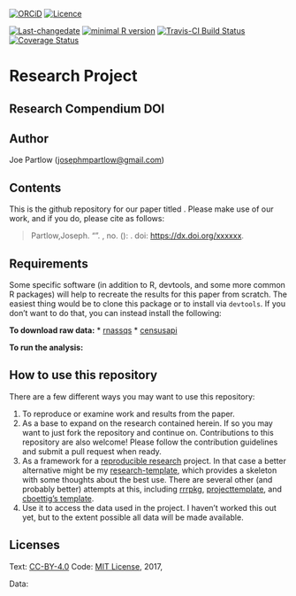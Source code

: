 <!-- README.md is generated from README.Rmd. Please edit that file -->

[![ORCiD](https://img.shields.io/badge/ORCiD-0000--0002--3410--3732-green.svg)](http://orcid.org/0000-0002-3410-3732)
[![Licence](https://img.shields.io/github/license/mashape/apistatus.svg)](http://choosealicense.com/licenses/mit/)

[![Last-changedate](https://img.shields.io/badge/last%20change-2019--04--02-brightgreen.svg)](https://github.com/%3Cusername%3E/%3CPROJECT%20NAME%3E/commits/master)
[![minimal R
version](https://img.shields.io/badge/R%3E%3D-3.0.3-brightgreen.svg)](https://cran.r-project.org/)
[![Travis-CI Build
Status](https://travis-ci.org/%3Cusername%3E/%3CPROJECT%20NAME%3E.png?branch=master)](https://travis-ci.org/%3Cusername%3E/%3CPROJECT%20NAME%3E)
[![Coverage
Status](https://coveralls.io/repos/github/%3Cusername%3E/%3CPROJECT%20NAME%3E/badge.svg?branch=master)](https://coveralls.io/github/%3Cusername%3E/%3CPROJECT%20NAME%3E?branch=master)

# Research Project

## Research Compendium DOI

## Author

Joe Partlow (<josephmpartlow@gmail.com>)

## Contents

This is the github repository for our paper titled <PAPER TITLE>. Please
make use of our work, and if you do, please cite as follows:

> Partlow,Joseph. “<PAPER TITLE>”. *<JOURNAL TITLE>* <VOLUME>, no.
> <NUMBER> (<YEAR>): <PAGES>. doi: <https://dx.doi.org/xxxxxx>.

## Requirements

Some specific software (in addition to R, devtools, and some more common
R packages) will help to recreate the results for this paper from
scratch. The easiest thing would be to clone this package or to install
via `devtools`. If you don’t want to do that, you can instead install
the following:

**To download raw data:** \*
[rnassqs](https://github.com/potterzot/rnassqs) \*
[censusapi](https://github.com/hrecht/censusapi)

**To run the analysis:**

## How to use this repository

There are a few different ways you may want to use this repository:

1.  To reproduce or examine work and results from the paper.
2.  As a base to expand on the research contained herein. If so you may
    want to just fork the repository and continue on. Contributions to
    this repository are also welcome\! Please follow the contribution
    guidelines and submit a pull request when ready.
3.  As a framework for a [reproducible research]() project. In that case
    a better alternative might be my
    [research-template](github.com/%3Cusername%3E/research-template),
    which provides a skeleton with some thoughts about the best use.
    There are several other (and probably better) attempts at this,
    including [rrrpkg](https://github.com/ropensci/rrrpkg),
    [projecttemplate](http://projecttemplate.net/), and [cboettig’s
    template](https://github.com/cboettig/template).
4.  Use it to access the data used in the project. I haven’t worked this
    out yet, but to the extent possible all data will be made available.

## Licenses

Text: [CC-BY-4.0](https://creativecommons.org/licenses/by/4.0/) Code:
[MIT License](https://opensource.org/licenses/MIT), 2017, <Your Name>

Data:
